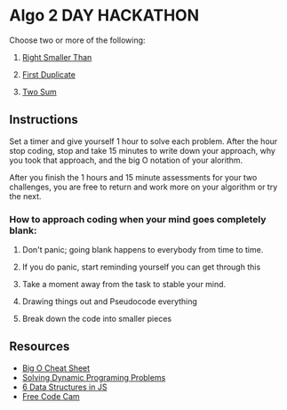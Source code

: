 # Algo 2 DAY HACKATHON

Choose two or more of the following:

1. [Right Smaller Than](CHALLENGES/RIGHTSMALLERTHAN.md) 

2. [First Duplicate](CHALLENGES/FIRSTDUPLICATEVALUE.md) 

3. [Two Sum](CHALLENGES/TWOSUM.md) 


## Instructions 
Set a timer and give yourself 1 hour to solve each problem. After the hour stop coding, stop and take 15 minutes to write down your approach, why you took that approach, and the big O notation of your alorithm.

After you finish the 1 hours and 15 minute assessments for your two challenges, you are free to return and work more on your algorithm or try the next.


### How to approach coding when your mind goes completely blank:

1. Don't panic; going blank happens to everybody from time to time. 

2. If you do panic, start reminding yourself you can get through this

3. Take a moment away from the task to stable your mind.

4. Drawing things out and Pseudocode everything

5. Break down the code into smaller pieces

## Resources

- [Big O Cheat Sheet](https://www.bigocheatsheet.com/)
- [Solving Dynamic Programing Problems](https://www.freecodecamp.org/news/follow-these-steps-to-solve-any-dynamic-programming-interview-problem-cc98e508cd0e/)
- [6 Data Structures in JS](https://www.educative.io/blog/javascript-data-structures)
- [Free Code Cam](https://www.freecodecamp.org/learn/javascript-algorithms-and-data-structures/)
